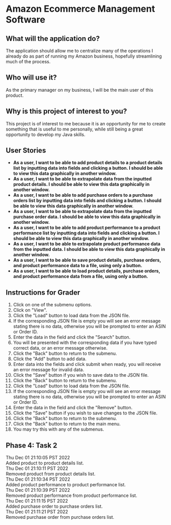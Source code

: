 # Amazon Ecommerce Management Software

## What will the application do?
The application should allow me to centralize many of the operations I already do as part of running my Amazon business, hopefully streamlining much of the process.
## Who will use it?
As the primary manager on my business, I will be the main user of this product. 
## Why is this project of interest to you?
This project is of interest to me because it is an opportunity for me to create something that is useful to me personally, while still being a great opportunity to develop my Java skills.
## User Stories
- **As a user, I want to be able to add product details to a product details list by inputting data into fields and clicking a button. I should be able to view this data graphically in another window.**
- **As a user, I want to be able to extrapolate data from the inputted product details. I should be able to view this data graphically in another window.**
- **As a user, I want to be able to add purchase orders to a purchase orders list by inputting data into fields and clicking a button. I should be able to view this data graphically in another window.**
- **As a user, I want to be able to extrapolate data from the inputted purchase order data. I should be able to view this data graphically in another window.**
- **As a user, I want to be able to add product performance to a product performance list by inputting data into fields and clicking a button. I should be able to view this data graphically in another window.**
- **As a user, I want to be able to extrapolate product performance data from the inputted data. I should be able to view this data graphically in another window.**
- **As a user, I want to be able to save product details, purchase orders, and product performance data to a file, using only a button.**
- **As a user, I want to be able to load product details, purchase orders, and product performance data from a file, using only a button.**

## Instructions for Grader
1. Click on one of the submenu options.
2. Click on "View".
3. Click the "Load" button to load data from the JSON file.
4. If the corresponding JSON file is empty you will see an error message stating there is no data, otherwise you will be prompted to enter an ASIN or Order ID.
5. Enter the data in the field and click the "Search" button.
6. You will be presented with the corresponding data if you have typed correct data, or an error message otherwise.
7. Click the "Back" button to return to the submenu.
8. Click the "Add" button to add data.
9. Enter data into the fields and click submit when ready, you will receive an error message for invalid data.
10. Click the "Save" button if you wish to save data to the JSON file.
11. Click the "Back" button to return to the submenu.
12. Click the "Load" button to load data from the JSON file.
13. If the corresponding JSON file is empty you will see an error message stating there is no data, otherwise you will be prompted to enter an ASIN or Order ID.
14. Enter the data in the field and click the "Remove" button.
15. Click the "Save" button if you wish to save changes to the JSON file.
16. Click the "Back" button to return to the submenu.
17. Click the "Back" button to return to the main menu.
18. You may try this with any of the submenus.

## Phase 4: Task 2
Thu Dec 01 21:10:05 PST 2022 <br />
Added product to product details list. <br />
Thu Dec 01 21:10:11 PST 2022 <br />
Removed product from product details list. <br />
Thu Dec 01 21:10:34 PST 2022 <br />
Added product performance to product performance list. <br />
Thu Dec 01 21:10:39 PST 2022 <br />
Removed product performance from product performance list. <br />
Thu Dec 01 21:11:15 PST 2022 <br />
Added purchase order to purchase orders list. <br />
Thu Dec 01 21:11:21 PST 2022 <br />
Removed purchase order from purchase orders list.